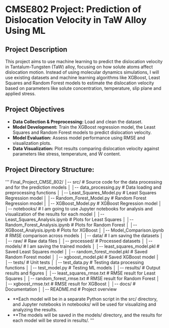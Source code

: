 # CMSE802 Project: Prediction of Dislocation Velocity in TaW Alloy Using ML

## Project Description

This project aims to use machine learning to predict the dislocation velocity in Tantalum-Tungsten (TaW) alloy, focusing on how solute atoms affect dislocation motion. Instead of using molecular dynamics simulations, I will use existing datasets and machine learning algorithms like XGBoost, Least Squares and Random Forest models to estimate the dislocation velocity based on parameters like solute concentration, temperature, slip plane and applied stress.

## Project Objectives

- **Data Collection & Preprocessing:** Load and clean the dataset.
- **Model Development:** Train the XGBoost regression model, the Least Squares and Random Forest models to predict dislocation velocity.
- **Model Evaluation:** Assess model performance using RMSE and visualization plots.
- **Data Visualization:** Plot results comparing dislocation velocity against parameters like stress, temperature, and W content.

## Project Directory Structure:
'''
Final_Project_CMSE_802/
│-- src/                   # Source code for the data processing and for the prediction models
│   │-- data_processing.py  # Data loading and preprocessing functions
│   │-- Least_Squares_Model.py  # Least Squares Regression model
│   │-- Random_Forest_Model.py  # Random Forest Regression model
│   │-- XGBoost_Model.py  # XGBoost Regression model
│
│-- notebooks/              # I am going to use Jupyter notebooks for analysis and visualization of the results for each model
│   │-- Least_Squares_Analysis.ipynb  # Plots for Least Squares
│   │-- Random_Forest_Analysis.ipynb  # Plots for Random Forest
│   │-- XGBoost_Analysis.ipynb  # Plots for XGBoost
│   │-- Model_Comparison.ipynb  # RMSE comparison across models
│
│-- data/                   # I am saving the datasets
│   │-- raw/                # Raw data files
│   │-- processed/          # Processed datasets
│
│-- models/                 # I am saving the trained models 
│   │-- least_squares_model.pkl  # Saved Least Squares model
│   │-- random_forest_model.pkl  # Saved Random Forest model
│   │-- xgboost_model.pkl  # Saved XGBoost model
│
│-- tests/                  # Unit tests
│   │-- test_data.py        # Testing data processing functions
│   │-- test_model.py       # Testing ML models
│
│-- results/                # Output results and figures
│   │-- least_squares_rmse.txt  # RMSE result for Least Squares
│   │-- random_forest_rmse.txt  # RMSE result for Random Forest
│   │-- xgboost_rmse.txt  # RMSE result for XGBoost
│
│-- docs/                   # Documentation
│   │-- README.md           # Project overview

- **Each model will be in a separate Python script in the src/ directory, and Jupyter notebooks in notebooks/ will be used for visualizing and analyzing the results. 
- **The models will be saved in the models/ directory, and the results for each model will be stored in results/.
'''
